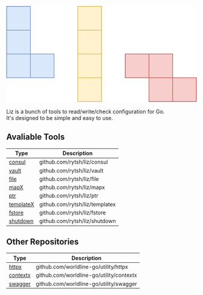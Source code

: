 ![Liz](./_assets/liz.svg)

Liz is a bunch of tools to read/write/check configuration for Go.  
It's designed to be simple and easy to use.

## Avaliable Tools

| Type                               | Description                    |
| ---------------------------------- | ------------------------------ |
| [consul](./consul/README.md)       | github.com/rytsh/liz/consul    |
| [vault](./vault/README.md)         | github.com/rytsh/liz/vault     |
| [file](./file/README.md)           | github.com/rytsh/liz/file      |
| [mapX](./mapx/README.md)           | github.com/rytsh/liz/mapx      |
| [ptr](./ptr/README.md)             | github.com/rytsh/liz/ptr       |
| [templateX](./templatex/README.md) | github.com/rytsh/liz/templatex |
| [fstore](./fstore/README.md)       | github.com/rytsh/liz/fstore    |
| [shutdown](./shutdown/README.md)   | github.com/rytsh/liz/shutdown  |

## Other Repositories

| Type                                                                   | Description                              |
| ---------------------------------------------------------------------- | ---------------------------------------- |
| [httpx](https://github.com/worldline-go/utility/tree/main/httpx)       | github.com/worldline-go/utility/httpx    |
| [contextx](https://github.com/worldline-go/utility/tree/main/contextx) | github.com/worldline-go/utility/contextx |
| [swagger](https://github.com/worldline-go/utility/tree/main/swagger)   | github.com/worldline-go/utility/swagger  |
